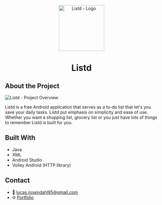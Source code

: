 <br />
<p align="center">
  <a href="#">
    <img src="https://github.com/Luchkiin/listd_v2/blob/master/images/listd-logo.png" alt="Listd - Logo" width="150" height="150">
  </a>
  <h1 align="center">Listd</h1>
</p>

## About the Project

<img src="https://github.com/Luchkiin/listd_v2/blob/master/images/listd-project-overview.jpg" alt="Listd  - Project Overview" width="Auto" height="Auto">

Listd is a free Android application that serves as a to-do list that let's you save your daily tasks. Listd put emphasis on simplicity and ease of use. Whether you want a shopping list, grocery list or you just have lots of things to remember Listd is built for you.



## Built With
* Java
* XML
* Android Studio
* Volley Android (HTTP library)

## Contact
* :email: <a href="mailto:lucas.rosendahl95@gmail.com">lucas.rosendahl95@gmail.com</a>
* :globe_with_meridians: <a href="https://lucasrosendahl.com" target="_blank">Portfolio</a>
